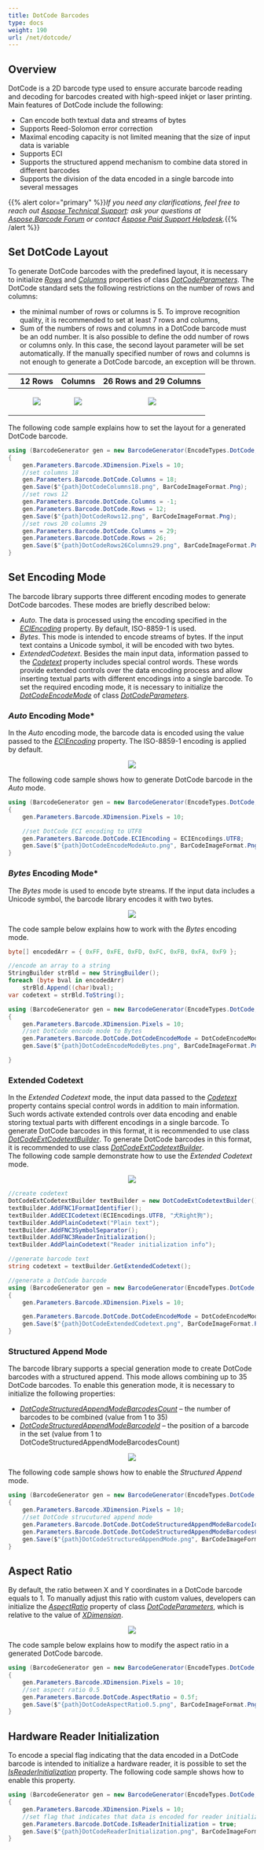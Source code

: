 ```yaml
---
title: DotCode Barcodes
type: docs
weight: 190
url: /net/dotcode/
---
```


## **Overview**
DotCode is a 2D barcode type used to ensure accurate barcode reading and decoding for barcodes created with high-speed inkjet or laser printing.  
Main features of DotCode include the following:
-	Can encode both textual data and streams of bytes
-	Supports Reed-Solomon error correction
-	Maximal encoding capacity is not limited meaning that the size of input data is variable
-	Supports ECI
-	Supports the structured append mechanism to combine data stored in different barcodes
-	Supports the division of the data encoded in a single barcode into several messages


{{% alert color="primary" %}}*If you need any clarifications, feel free to reach out [Aspose Technical Support](/barcode/net/technical-support/): ask your questions at [Aspose.Barcode Forum](https://forum.aspose.com/c/barcode/13) or contact [Aspose Paid Support Helpdesk](https://helpdesk.aspose.com/).*{{% /alert %}}

## **Set DotCode Layout**
To generate DotCode barcodes with the predefined layout, it is necessary to initialize [*Rows*](https://reference.aspose.com/barcode/net/aspose.barcode.generation/dotcodeparameters/rows/) and [*Columns*](https://reference.aspose.com/barcode/net/aspose.barcode.generation/dotcodeparameters/columns/) properties of class [*DotCodeParameters*](https://reference.aspose.com/barcode/net/aspose.barcode.generation/dotcodeparameters/).
The DotCode standard sets the following restrictions on the number of rows and columns:
-	the minimal number of rows or columns is 5. To improve recognition quality, it is recommended to set at least 7 rows and columns,
-	Sum of the numbers of rows and columns in a DotCode barcode must be an odd number.
It is also possible to define the odd number of rows or columns only. In this case, the second layout parameter will be set automatically. If the manually specified number of rows and columns is not enough to generate a DotCode barcode, an exception will be thrown.  
  
| |12 Rows|Columns|26 Rows and 29 Columns|
|--|--|--|--|
| |<p align="center"><img src="dotcoderows12.png"></p>|<p align="center"><img src="dotcodecolumns18.png"></p>|<p align="center"><img src="dotcoderows26columns29.png"></p>|
  
The following code sample explains how to set the layout for a generated DotCode barcode.

``` csharp
using (BarcodeGenerator gen = new BarcodeGenerator(EncodeTypes.DotCode, "Aspose"))
{
    gen.Parameters.Barcode.XDimension.Pixels = 10;
    //set columns 18
    gen.Parameters.Barcode.DotCode.Columns = 18;
    gen.Save($"{path}DotCodeColumns18.png", BarCodeImageFormat.Png);
    //set rows 12
    gen.Parameters.Barcode.DotCode.Columns = -1;
    gen.Parameters.Barcode.DotCode.Rows = 12;
    gen.Save($"{path}DotCodeRows12.png", BarCodeImageFormat.Png);
    //set rows 20 columns 29
    gen.Parameters.Barcode.DotCode.Columns = 29;
    gen.Parameters.Barcode.DotCode.Rows = 26;
    gen.Save($"{path}DotCodeRows26Columns29.png", BarCodeImageFormat.Png);
}

```

## **Set Encoding Mode**
The barcode library supports three different encoding modes to generate DotCode barcodes. These modes are briefly described below:
- *Auto*. The data is processed using the encoding specified in the [*ECIEncoding*](https://reference.aspose.com/barcode/net/aspose.barcode.generation/dotcodeparameters/eciencoding/) property. By default, ISO-8859-1 is used.
- *Bytes*. This mode is intended to encode streams of bytes. If the input text contains a Unicode symbol, it will be encoded with two bytes.
- *ExtendedCodetext*. Besides the main input data, information passed to the [*Codetext*](https://reference.aspose.com/barcode/net/aspose.barcode.generation/barcodegenerator/codetext/) property includes special control words. These words provide extended controls over the data encoding process and allow inserting textual parts with different encodings into a single barcode. 
To set the required encoding mode, it is necessary to initialize the [*DotCodeEncodeMode*](https://reference.aspose.com/barcode/net/aspose.barcode.generation/dotcodeparameters/dotcodeencodemode/) of class [*DotCodeParameters*](https://reference.aspose.com/barcode/net/aspose.barcode.generation/dotcodeparameters/).

### ***Auto* Encoding Mode***
In the *Auto* encoding mode, the barcode data is encoded using the value passed to the [*ECIEncoding*](https://reference.aspose.com/barcode/net/aspose.barcode.generation/dotcodeparameters/eciencoding/) property. The ISO-8859-1 encoding is applied by default.  
  
<p align="center"><img src="dotcodeencodemodeauto.png"></p>
  
The following code sample shows how to generate DotCode barcode in the *Auto* mode.
  
``` csharp
using (BarcodeGenerator gen = new BarcodeGenerator(EncodeTypes.DotCode, "犬Right狗"))
{
    gen.Parameters.Barcode.XDimension.Pixels = 10;

    //set DotCode ECI encoding to UTF8
    gen.Parameters.Barcode.DotCode.ECIEncoding = ECIEncodings.UTF8;
    gen.Save($"{path}DotCodeEncodeModeAuto.png", BarCodeImageFormat.Png);
}
```

### ***Bytes* Encoding Mode***
The *Bytes* mode is used to encode byte streams. If the input data includes a Unicode symbol, the barcode library encodes it with two bytes.  

<p align="center"><img src="dotcodeencodemodebytes.png"></p>
  
The code sample below explains how to work with the *Bytes* encoding mode.  
  
``` csharp
byte[] encodedArr = { 0xFF, 0xFE, 0xFD, 0xFC, 0xFB, 0xFA, 0xF9 };

//encode an array to a string
StringBuilder strBld = new StringBuilder();
foreach (byte bval in encodedArr)
    strBld.Append((char)bval);
var codetext = strBld.ToString();

using (BarcodeGenerator gen = new BarcodeGenerator(EncodeTypes.DotCode, codetext))
{
    gen.Parameters.Barcode.XDimension.Pixels = 10;
    //set DotCode encode mode to Bytes
    gen.Parameters.Barcode.DotCode.DotCodeEncodeMode = DotCodeEncodeMode.Bytes;
    gen.Save($"{path}DotCodeEncodeModeBytes.png", BarCodeImageFormat.Png);

}
```

### **Extended Codetext**
In the *Extended Codetext* mode, the input data passed to the [*Codetext*](https://reference.aspose.com/barcode/net/aspose.barcode.generation/barcodegenerator/codetext/) property contains special control words in addition to main information. Such words activate extended controls over data encoding and enable storing textual parts with different encodings in a single barcode. To generate DotCode barcodes in this format, it is recommended to use class [*DotCodeExtCodetextBuilder*](https://reference.aspose.com/barcode/net/aspose.barcode.generation/dotcodeextcodetextbuilder/). To generate DotCode barcodes in this format, it is recommended to use class [*DotCodeExtCodetextBuilder*](https://reference.aspose.com/barcode/net/aspose.barcode.generation/dotcodeextcodetextbuilder/).   
The following code sample demonstrate how to use the *Extended Codetext* mode.  

<p align="center"><img src="dotcodeextendedcodetext.png"></p>


```csharp
//create codetext
DotCodeExtCodetextBuilder textBuilder = new DotCodeExtCodetextBuilder();
textBuilder.AddFNC1FormatIdentifier();
textBuilder.AddECICodetext(ECIEncodings.UTF8, "犬Right狗");
textBuilder.AddPlainCodetext("Plain text");
textBuilder.AddFNC3SymbolSeparator();
textBuilder.AddFNC3ReaderInitialization();
textBuilder.AddPlainCodetext("Reader initialization info");

//generate barcode text
string codetext = textBuilder.GetExtendedCodetext();

//generate a DotCode barcode
using (BarcodeGenerator gen = new BarcodeGenerator(EncodeTypes.DotCode, codetext))
{
    gen.Parameters.Barcode.XDimension.Pixels = 10;

    gen.Parameters.Barcode.DotCode.DotCodeEncodeMode = DotCodeEncodeMode.ExtendedCodetext;
    gen.Save($"{path}DotCodeExtendedCodetext.png", BarCodeImageFormat.Png);
}
```

### **Structured Append Mode**
The barcode library supports a special generation mode to create DotCode barcodes with a structured append. This mode allows combining up to 35 DotCode barcodes. To enable this generation mode, it is necessary to initialize the following properties:
-	[*DotCodeStructuredAppendModeBarcodesCount*](https://reference.aspose.com/barcode/net/aspose.barcode.generation/dotcodeparameters/dotcodestructuredappendmodebarcodescount/2) – the number of barcodes to be combined (value from 1 to 35)
-	[*DotCodeStructuredAppendModeBarcodeId*](https://reference.aspose.com/barcode/net/aspose.barcode.generation/dotcodeparameters/dotcodestructuredappendmodebarcodeid/) – the position of a barcode in the set (value from 1 to DotCodeStructuredAppendModeBarcodesCount)
  
<p align="center"><img src="dotcodestructuredappendmode.png"></p>

The following code sample shows how to enable the *Structured Append* mode.  

``` csharp
using (BarcodeGenerator gen = new BarcodeGenerator(EncodeTypes.DotCode, "Aspose"))
{
    gen.Parameters.Barcode.XDimension.Pixels = 10;
    //set DotCode strucutured append mode
    gen.Parameters.Barcode.DotCode.DotCodeStructuredAppendModeBarcodeId = 3;
    gen.Parameters.Barcode.DotCode.DotCodeStructuredAppendModeBarcodesCount = 5;
    gen.Save($"{path}DotCodeStructuredAppendMode.png", BarCodeImageFormat.Png);
}
```

## **Aspect Ratio**
By default, the ratio between X and Y coordinates in a DotCode barcode equals to 1. To manually adjust this ratio with custom values, developers can initialize the [*AspectRatio*](https://reference.aspose.com/barcode/net/aspose.barcode.generation/dotcodeparameters/aspectratio/) property of class [*DotCodeParameters*](https://reference.aspose.com/barcode/net/aspose.barcode.generation/dotcodeparameters/), which is relative to the value of [*XDimension*](https://reference.aspose.com/barcode/net/aspose.barcode.generation/barcodeparameters/xdimension/).  

<p align="center"><img src="dotcodeaspectratio0.5.png"></p>
  
The code sample below explains how to modify the aspect ratio in a generated DotCode barcode.
  
``` csharp
using (BarcodeGenerator gen = new BarcodeGenerator(EncodeTypes.DotCode, "Aspose"))
{
    gen.Parameters.Barcode.XDimension.Pixels = 10;
    //set aspect ratio 0.5
    gen.Parameters.Barcode.DotCode.AspectRatio = 0.5f;
    gen.Save($"{path}DotCodeAspectRatio0.5.png", BarCodeImageFormat.Png);
}
```

## **Hardware Reader Initialization**
To encode a special flag indicating that the data encoded in a DotCode barcode is intended to initialize a hardware reader, it is possible to set the [*IsReaderInitialization*](https://reference.aspose.com/barcode/net/aspose.barcode.generation/dotcodeparameters/isreaderinitialization/) property. The following code sample shows how to enable this property.  
  
``` csharp
using (BarcodeGenerator gen = new BarcodeGenerator(EncodeTypes.DotCode, "Aspose"))
{
    gen.Parameters.Barcode.XDimension.Pixels = 10;
    //set flag that indicates that data is encoded for reader initialization
    gen.Parameters.Barcode.DotCode.IsReaderInitialization = true;
    gen.Save($"{path}DotCodeReaderInitialization.png", BarCodeImageFormat.Png);
}
```